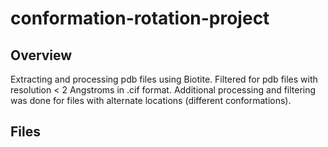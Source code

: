 # conformation-rotation-project
## Overview
Extracting and processing pdb files using Biotite. Filtered for pdb files with resolution < 2 Angstroms in .cif format. 
Additional processing and filtering was done for files with alternate locations (different conformations). 

## Files
